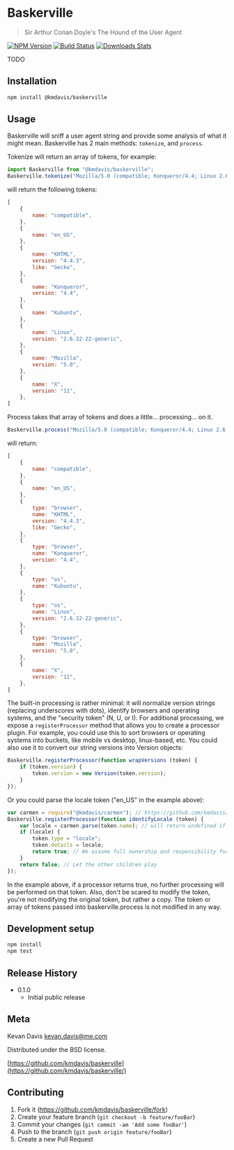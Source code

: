 # Baskerville
> Sir Arthur Conan Doyle's The Hound of the User Agent

[![NPM Version][npm-image]][npm-url]
[![Build Status][travis-image]][travis-url]
[![Downloads Stats][npm-downloads]][npm-url]

TODO

## Installation

```sh
npm install @kmdavis/baskerville
```

## Usage

Baskerville will sniff a user agent string and provide some analysis of what it
might mean. Baskerville has 2 main methods: `tokenize`, and `process`.

Tokenize will return an array of tokens, for example:

```js
import Baskerville from "@kmdavis/baskerville";
Baskerville.tokenize("Mozilla/5.0 (compatible; Konqueror/4.4; Linux 2.6.32-22-generic; X11; en_US) KHTML/4.4.3 (like Gecko) Kubuntu");
```

will return the following tokens:

```js
[
    {
        name: "compatible",
    },
    {
        name: "en_US",
    },
    {
        name: "KHTML",
        version: "4.4.3",
        like: "Gecko",
    },
    {
        name: "Konqueror",
        version: "4.4",
    },
    {
        name: "Kubuntu",
    },
    {
        name: "Linux",
        version: "2.6.32-22-generic",
    },
    {
        name: "Mozilla",
        version: "5.0",
    },
    {
        name: "X",
        version: "11",
    },
]
```

Process takes that array of tokens and does a little... processing... on it.

```js
Baskerville.process("Mozilla/5.0 (compatible; Konqueror/4.4; Linux 2.6.32-22-generic; X11; en_US) KHTML/4.4.3 (like Gecko) Kubuntu");
```

will return:

```js
[
    {
        name: "compatible",
    },
    {
        name: "en_US",
    },
    {
        type: "browser",
        name: "KHTML",
        version: "4.4.3",
        like: "Gecko",
    },
    {
        type: "browser",
        name: "Konqueror",
        version: "4.4",
    },
    {
        type: "os",
        name: "Kubuntu",
    },
    {
        type: "os",
        name: "Linux",
        version: "2.6.32-22-generic",
    },
    {
        type: "browser",
        name: "Mozilla",
        version: "5.0",
    },
    {
        name: "X",
        version: "11",
    },
]
```

The built-in processing is rather minimal: it will normalize version strings
(replacing underscores with dots), identify browsers and operating systems, and
the "security token" (N, U, or I). For additional processing, we expose a
`registerProcessor` method that allows you to create a processor plugin. For
example, you could use this to sort browsers or operating systems into buckets,
like mobile vs desktop, linux-based, etc. You could also use it to convert our
string versions into Version objects:

```js
Baskerville.registerProcessor(function wrapVersions (token) {
    if (token.version) {
        token.version = new Version(token.version);
    }
});
```

Or you could parse the locale token ("en_US" in the example above):

```js
var carmen = require("@kmdavis/carmen"); // https://github.com/kmdavis/carmen
Baskerville.registerProcessor(function identifyLocale (token) {
    var locale = carmen.parse(token.name); // will return undefined if it can't parse
    if (locale) {
        token.type = "locale";
        token.details = locale;
        return true; // We assume full ownership and responsibility for this token.
    }
    return false; // Let the other children play
});
```

In the example above, if a processor returns true, no further processing will be
performed on that token. Also, don't be scared to modify the token, you're not
modifying the original token, but rather a copy. The token or array of tokens
passed into baskerville.process is not modified in any way.

## Development setup

```sh
npm install
npm test
```

## Release History

* 0.1.0
    * Initial public release

## Meta

Kevan Davis <kevan.davis@me.com>

Distributed under the BSD license.

[https://github.com/kmdavis/baskerville](https://github.com/kmdavis/baskerville/)

## Contributing

1. Fork it (<https://github.com/kmdavis/baskerville/fork>)
2. Create your feature branch (`git checkout -b feature/fooBar`)
3. Commit your changes (`git commit -am 'Add some fooBar'`)
4. Push to the branch (`git push origin feature/fooBar`)
5. Create a new Pull Request

<!-- Markdown link & img dfn's -->
[npm-image]: https://img.shields.io/npm/v/@kmdavis/baskerville.svg?style=flat-square
[npm-url]: https://npmjs.org/package/@kmdavis/baskerville
[npm-downloads]: https://img.shields.io/npm/dm/@kmdavis/baskerville.svg?style=flat-square
[travis-image]: https://img.shields.io/travis/kmdavis/baskerville/master.svg?style=flat-square
[travis-url]: https://travis-ci.org/kmdavis/baskerville
